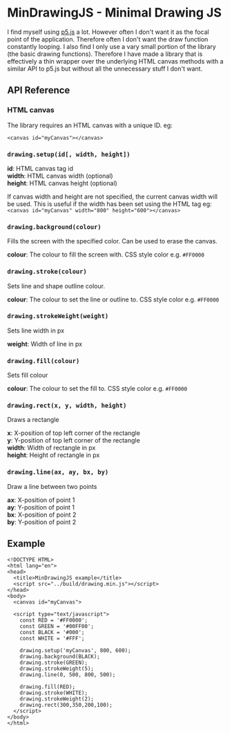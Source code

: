 MinDrawingJS - Minimal Drawing JS
=================================

I find myself using [p5.js](https://p5js.org/) a lot. However often I don't want it as the focal point of the application. Therefore often I don't want the draw function constantly looping. I also find I only use a vary small portion of the library (the basic drawing functions). Therefore I have made a library that is effectively a thin wrapper over the underlying HTML canvas methods with a similar API to p5.js but without all the unnecessary stuff I don't want.


API Reference
-------------

### HTML canvas
The library requires an HTML canvas with a unique ID. eg:

`<canvas id="myCanvas"></canvas>`

### `drawing.setup(id[, width, height])`

**id**: HTML canvas tag id  
**width**: HTML canvas width (optional)  
**height**: HTML canvas height (optional)  

If canvas width and height are not specified, the current canvas width will be used. This is useful if the width has been set using the HTML tag eg:  
`<canvas id="myCanvas" width="800" height="600"></canvas>`

### `drawing.background(colour)`
Fills the screen with the specified color. Can be used to erase the canvas.

**colour**: The colour to fill the screen with. CSS style color e.g. `#FF0000`

### `drawing.stroke(colour)`
Sets line and shape outline colour.

**colour**: The colour to set the line or outline to. CSS style color e.g. `#FF0000`

### `drawing.strokeWeight(weight)`
Sets line width in px

**weight**: Width of line in px

### `drawing.fill(colour)`
Sets fill colour

**colour**: The colour to set the fill to. CSS style color e.g. `#FF0000`

### `drawing.rect(x, y, width, height)`
Draws a rectangle

**x**: X-position of top left corner of the rectangle  
**y**: Y-position of top left corner of the rectangle  
**width**: Width of rectangle in px  
**height**: Height of rectangle in px  

### `drawing.line(ax, ay, bx, by)`
Draw a line between two points

**ax**: X-position of point 1  
**ay**: Y-position of point 1  
**bx**: X-position of point 2  
**by**: Y-position of point 2  

Example
-------

```
<!DOCTYPE HTML>
<html lang="en">
<head>
  <title>MinDrawingJS example</title>
  <script src="../build/drawing.min.js"></script>
</head>
<body>
  <canvas id="myCanvas">

  <script type="text/javascript">
    const RED = '#FF0000';
    const GREEN = '#00FF00';
    const BLACK = '#000';
    const WHITE = '#FFF';

    drawing.setup('myCanvas', 800, 600);
    drawing.background(BLACK);
    drawing.stroke(GREEN);
    drawing.strokeWeight(5);
    drawing.line(0, 500, 800, 500);

    drawing.fill(RED);
    drawing.stroke(WHITE);
    drawing.strokeWeight(2);
    drawing.rect(300,350,200,100);
  </script>
</body>
</html>
```
